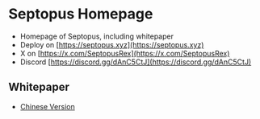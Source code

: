 # Septopus Homepage

* Homepage of Septopus, including whitepaper
* Deploy on [https://septopus.xyz](https://septopus.xyz)
* X on [https://x.com/SeptopusRex](https://x.com/SeptopusRex)
* Discord [https://discord.gg/dAnC5CtJ](https://discord.gg/dAnC5CtJ)

## Whitepaper

* [Chinese Version](./whitepaper/Septopus_CN.md)
